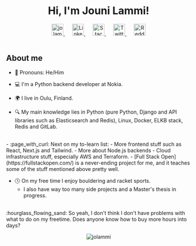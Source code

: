 

<h1 align="center">Hi, I'm Jouni Lammi!</h1>
<div align=center>
    <a href="jolammi.me" style="padding: 10px">
        <img height="32" width="32" src="https://jolammi.me/static/favicon-32x32.png" alt="jolammi.me favico"/>
    </a>
    <a href="jolammi.me" style="padding: 10px">
        <img height="32" width="32" src="https://cdn.simpleicons.org/linkedin/0A66C2" alt="Linkedin logo"/>
    </a>
    <a href="jolammi.me" style="padding: 10px">
        <img height="32" width="32" src="https://cdn.simpleicons.org/stackoverflow/F58025" alt="Stack Overflow logo"/>
    </a>
    <a href="jolammi.me" style="padding: 10px">
        <img height="32" width="32" src="https://cdn.simpleicons.org/twitter/1DA1F2" alt="Twitter logo"/>
    </a>
    <a href="jolammi.me" style="padding: 10px">
        <img height="32" width="32" src="https://cdn.simpleicons.org/reddit/FF4500" alt="Reddit logo"/>
    </a>
    
    

</div>

<br>

## About me 

- :man: Pronouns: He/Him
- :computer: I'm a Python backend developer at Nokia.
- :earth_africa: I live in Oulu, Finland.

- :mag: My main knowledge lies in Python (pure Python, Django and API libraries such as Elasticsearch and Redis), Linux, Docker, ELKB stack, Redis and GitLab.  
<br>
- :page_with_curl: Next on my to-learn list:
  - More frontend stuff such as React, Next.js and Tailwind.
  - More about Node.js backends
  - Cloud infrastructure stuff, especially AWS and Terraform. 
  - [Full Stack Open](https://fullstackopen.com/) is a never-ending project for me, and it teaches some of the stuff mentioned above pretty well. 

<br>

- :clock4: On my free time I enjoy bouldering and racket sports.
  - I also have way too many side projects and a Master's thesis in progress.  
  
<br>
:hourglass_flowing_sand: So yeah, I don't think I don't have problems with what to do on my freetime. Does anyone know how to buy more hours into days?




<br>

<p align="center"><img src="https://github-readme-streak-stats.herokuapp.com?user=jolammi&theme=radical&border_radius=10&date_format=M%20j%5B%2C%20Y%5D" alt="jolammi" /></p>


[](https://komarev.com/ghpvc/?username=jolammi)

